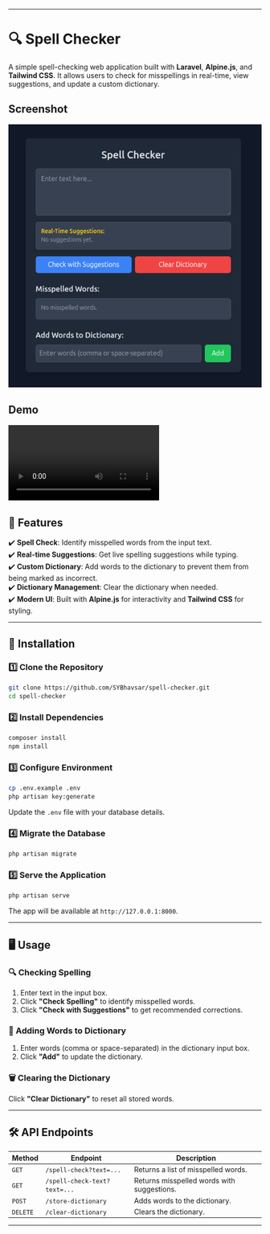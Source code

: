 
---

# 🔍 **Spell Checker**  

A simple spell-checking web application built with **Laravel**, **Alpine.js**, and **Tailwind CSS**. It allows users to check for misspellings in real-time, view suggestions, and update a custom dictionary.

## Screenshot
![Spell Checker UI](resources/media/screenshot.png)

## Demo
![Spell Checker Demo](resources/media/recording.webm)


## **🚀 Features**  
✔️ **Spell Check**: Identify misspelled words from the input text.  
✔️ **Real-time Suggestions**: Get live spelling suggestions while typing.  
✔️ **Custom Dictionary**: Add words to the dictionary to prevent them from being marked as incorrect.  
✔️ **Dictionary Management**: Clear the dictionary when needed.  
✔️ **Modern UI**: Built with **Alpine.js** for interactivity and **Tailwind CSS** for styling.  

---

## **📂 Installation**  

### **1️⃣ Clone the Repository**  
```sh
git clone https://github.com/SYBhavsar/spell-checker.git
cd spell-checker
```

### **2️⃣ Install Dependencies**  
```sh
composer install
npm install
```

### **3️⃣ Configure Environment**  
```sh
cp .env.example .env
php artisan key:generate
```
Update the `.env` file with your database details.

### **4️⃣ Migrate the Database**  
```sh
php artisan migrate
```

### **5️⃣ Serve the Application**  
```sh
php artisan serve
```
The app will be available at `http://127.0.0.1:8000`.

---

## **🖥️ Usage**  

### **🔍 Checking Spelling**  
1. Enter text in the input box.  
2. Click **"Check Spelling"** to identify misspelled words.  
3. Click **"Check with Suggestions"** to get recommended corrections.  

### **📖 Adding Words to Dictionary**  
1. Enter words (comma or space-separated) in the dictionary input box.  
2. Click **"Add"** to update the dictionary.  

### **🗑️ Clearing the Dictionary**  
Click **"Clear Dictionary"** to reset all stored words.

---

## **🛠️ API Endpoints**  

| Method | Endpoint               | Description                        |
|--------|------------------------|------------------------------------|
| `GET`  | `/spell-check?text=...` | Returns a list of misspelled words. |
| `GET`  | `/spell-check-text?text=...` | Returns misspelled words with suggestions. |
| `POST` | `/store-dictionary`     | Adds words to the dictionary.     |
| `DELETE` | `/clear-dictionary`   | Clears the dictionary.            |

---

